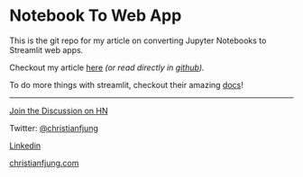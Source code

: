 # Notebook To Web App

This is the git repo for my article on converting Jupyter Notebooks to Streamlit web apps. 



Checkout my article  [here](https://www.christianfjung.com/notebooks-to-web-app) *(or read directly in [github](article.md)).*



To do more things with streamlit, checkout their amazing [docs](https://docs.streamlit.io/)! 

--- 

[Join the Discussion on HN](https://news.ycombinator.com/item?id=22279503)


Twitter: [@christianfjung](http://twitter.christianfjung.com)

[Linkedin](https://www.linkedin.com/in/christianfjung/)

[christianfjung.com](http://christianfjung.com)


